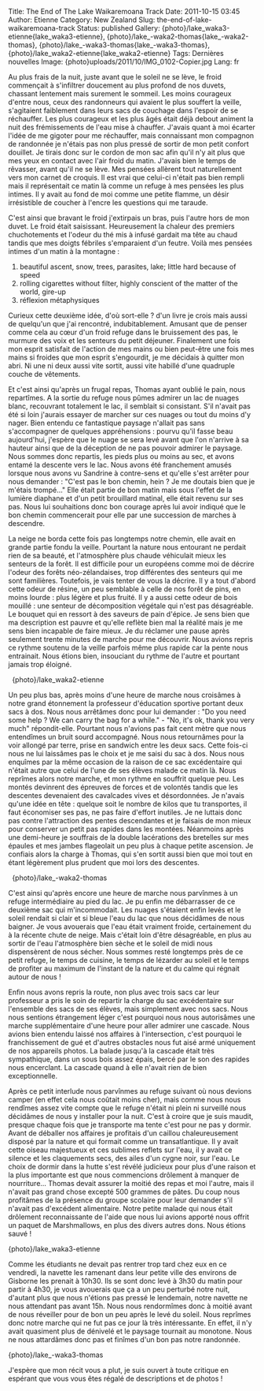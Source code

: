 Title: The End of The Lake Waikaremoana Track
Date: 2011-10-15 03:45
Author: Etienne
Category: New Zealand
Slug: the-end-of-lake-waikaremoana-track
Status: published
Gallery: {photo}/lake_waka3-etienne{lake_waka3-etienne}, {photo}/lake_-waka2-thomas{lake_-waka2-thomas}, {photo}/lake_-waka3-thomas{lake_-waka3-thomas}, {photo}/lake_waka2-etienne{lake_waka2-etienne}
Tags: Dernières nouvelles
Image: {photo}uploads/2011/10/IMG_0102-Copier.jpg
Lang: fr

Au plus frais de la nuit, juste avant que le soleil ne se lève, le froid
commençait à s'infiltrer doucement au plus profond de nos duvets,
chassant lentement mais surement le sommeil. Les moins courageux d'entre
nous, ceux des randonneurs qui avaient le plus souffert la veille,
s'agitaient faiblement dans leurs sacs de couchage dans l'espoir de se
réchauffer. Les plus courageux et les plus âgés était déjà debout
animent la nuit des frémissements de l'eau mise à chauffer. J'avais
quant à moi écarter l'idée de me gigoter pour me réchauffer, mais
connaissant mon compagnon de randonnée je n'étais pas non plus pressé de
sortir de mon petit confort douillet. Je tirais donc sur le cordon de
mon sac afin qu'il n'y ait plus que mes yeux en contact avec l'air froid
du matin. J'avais bien le temps de rêvasser, avant qu'il ne se lève. Mes
pensées allèrent tout naturellement vers mon carnet de croquis. Il est
vrai que celui-ci n'était pas bien rempli mais il représentait ce matin
là comme un refuge à mes pensées les plus intimes. Il y avait au fond de
moi comme une petite flamme, un désir irrésistible de coucher à l'encre
les questions qui me taraude.

C'est ainsi que bravant le froid j'extirpais un bras, puis l'autre hors
de mon duvet. Le froid était saisissant. Heureusement la chaleur des
premiers chuchotements et l'odeur du thé mis à infusé gardait ma tête au
chaud tandis que mes doigts fébriles s'emparaient d'un feutre. Voilà mes
pensées intimes d'un matin à la montagne :

1. beautiful ascent, snow, trees, parasites, lake; little hard because of speed
2. rolling cigarettes without filter, highly conscient of the matter of the world, gire-up
3. réflexion métaphysiques

Curieux cette deuxième idée, d'où sort-elle ? d'un livre je crois mais
aussi de quelqu'un que j'ai rencontré, indubitablement. Amusant que de
penser comme cela au cœur d'un froid refuge dans le bruissement des pas,
le murmure des voix et les senteurs du petit déjeuner. Finalement une
fois mon esprit satisfait de l'action de mes mains ou bien peut-être une
fois mes mains si froides que mon esprit s'engourdit, je me décidais à
quitter mon abri. Ni une ni deux aussi vite sortit, aussi vite habillé
d'une quadruple couche de vêtements.

Et c'est ainsi qu'après un frugal repas, Thomas ayant oublié le pain,
nous repartîmes. A la sortie du refuge nous pûmes admirer un lac de
nuages blanc, recouvrant totalement le lac, il semblait si consistant.
S'il n'avait pas été si loin j'aurais essayer de marcher sur ces nuages
ou tout du moins d'y nager. Bien entendu ce fantastique paysage n'allait
pas sans s'accompagner de quelques appréhensions : pourvu qu'il fasse
beau aujourd'hui, j'espère que le nuage se sera levé avant que l'on
n'arrive à sa hauteur ainsi que de la déception de ne pas pouvoir
admirer le paysage. Nous sommes donc repartis, les pieds plus ou moins
au sec, et avons entamé la descente vers le lac. Nous avons été
franchement amusés lorsque nous avons vu Sandrine à contre-sens et
qu'elle s'est arrêter pour nous demander : "C'est pas le bon chemin,
hein ? Je me doutais bien que je m'étais trompé..." Elle était partie de
bon matin mais sous l'effet de la lumière diaphane et d'un petit
brouillard matinal, elle était revenu sur ses pas. Nous lui souhaitions
donc bon courage après lui avoir indiqué que le bon chemin commencerait
pour elle par une succession de marches à descendre.

La neige ne borda cette fois pas longtemps notre chemin, elle avait en
grande partie fondu la veille. Pourtant la nature nous entourant ne
perdait rien de sa beauté, et l'atmosphère plus chaude véhiculait mieux
les senteurs de la forêt. Il est difficile pour un européens comme moi
de décrire l'odeur des forêts néo-zélandaises, trop différentes des
senteurs qui me sont familières. Toutefois, je vais tenter de vous la
décrire. Il y a tout d'abord cette odeur de résine, un peu semblable à
celle de nos forêt de pins, en moins lourde : plus légère et plus
fruité. Il y a aussi cette odeur de bois mouillé : une senteur de
décomposition végétale qui n'est pas désagréable. Le bouquet qui en
ressort à des saveurs de pain d'épice. Je sens bien que ma description
est pauvre et qu'elle reflète bien mal la réalité mais je me sens bien
incapable de faire mieux. Je du réclamer une pause après seulement
trente minutes de marche pour me découvrir. Nous avions repris ce rythme
soutenu de la veille parfois même plus rapide car la pente nous
entrainait. Nous étions bien, insouciant du rythme de l'autre et
pourtant jamais trop éloigné.

  {photo}/lake_waka2-etienne

Un peu plus bas, après moins d'une heure de marche nous croisâmes à
notre grand étonnement la professeur d'éducation sportive portant deux
sacs à dos. Nous nous arrêtâmes donc pour lui demander : "Do you need
some help ? We can carry the bag for a while." - "No, it's ok, thank you
very much" répondit-elle. Pourtant nous n'avions pas fait cent mètre que
nous entendîmes un bruit sourd accompagné. Nous nous retournâmes pour la
voir allongé par terre, prise en sandwich entre les deux sacs. Cette
fois-ci nous ne lui laissâmes pas le choix et je me saisi du sac à dos.
Nous nous enquîmes par la même occasion de la raison de ce sac
excédentaire qui n'était autre que celui de l'une de ses élèves malade
ce matin là. Nous reprîmes alors notre marche, et mon rythme en souffrit
quelque peu. Les montés devinrent des épreuves de forces et de volontés
tandis que les descentes devenaient des cavalcades vives et
désordonnées. Je n'avais qu'une idée en tête : quelque soit le nombre de
kilos que tu transportes, il faut économiser ses pas, ne pas faire
d'effort inutiles. Je ne luttais donc pas contre l'attraction des pentes
descendantes et je faisais de mon mieux pour conserver un petit pas
rapides dans les montées. Néanmoins après une demi-heure je souffrais de
la double lacérations des bretelles sur mes épaules et mes jambes
flageolait un peu plus à chaque petite ascension. Je confiais alors la
charge à Thomas, qui s'en sortit aussi bien que moi tout en étant
légèrement plus prudent que moi lors des descentes.

  {photo}/lake_-waka2-thomas

C'est ainsi qu'après encore une heure de marche nous parvînmes à un
refuge intermédiaire au pied du lac. Je pu enfin me débarrasser de ce
deuxième sac qui m'incommodait. Les nuages s'étaient enfin levés et le
soleil rendait si clair et si bleue l'eau du lac que nous décidâmes de
nous baigner. Je vous avouerais que l'eau était vraiment froide,
certainement du à la récente chute de neige. Mais c'était loin d'être
désagréable, en plus au sortir de l'eau l'atmosphère bien sèche et le
soleil de midi nous dispensèrent de nous sécher. Nous sommes resté
longtemps près de ce petit refuge, le temps de cuisine, le temps de
lézarder au soleil et le temps de profiter au maximum de l'instant de la
nature et du calme qui régnait autour de nous !

Enfin nous avons repris la route, non plus avec trois sacs car leur
professeur a pris le soin de repartir la charge du sac excédentaire sur
l'ensemble des sacs de ses élèves, mais simplement avec nos sacs. Nous
nous sentions étrangement léger c'est pourquoi nous nous autorisâmes une
marche supplémentaire d'une heure pour aller admirer une cascade. Nous
avions bien entendu laissé nos affaires à l'intersection, c'est pourquoi
le franchissement de gué et d'autres obstacles nous fut aisé armé
uniquement de nos appareils photos. La balade jusqu'à la cascade était
très sympathique, dans un sous bois assez épais, bercé par le son des
rapides nous encerclant. La cascade quand à elle n'avait rien de bien
exceptionnelle.

Après ce petit interlude nous parvînmes au refuge suivant où nous
devions camper (en effet cela nous coûtait moins cher), mais comme nous
nous rendîmes assez vite compte que le refuge n'était ni plein ni
surveillé nous décidâmes de nous y installer pour la nuit. C'est à
croire que je suis maudit, presque chaque fois que je transporte ma
tente c'est pour ne pas y dormir. Avant de déballer nos affaires je
profitais d'un caillou chaleureusement disposé par la nature et qui
formait comme un transatlantique. Il y avait cette oiseau majestueux et
ces sublimes reflets sur l'eau, il y avait ce silence et les claquements
secs, des ailes d'un cygne noir, sur l'eau. Le choix de dormir dans la
hutte s'est révélé judicieux pour plus d'une raison et la plus
importante est que nous commencions drôlement à manquer de nourriture...
Thomas devait assurer la moitié des repas et moi l'autre, mais il
n'avait pas grand chose excepté 500 grammes de pâtes. Du coup nous
profitâmes de la présence du groupe scolaire pour leur demander s'il
n'avait pas d'excédent alimentaire. Notre petite malade qui nous était
drôlement reconnaissante de l'aide que nous lui avions apporté nous
offrit un paquet de Marshmallows, en plus des divers autres dons. Nous
étions sauvé !

{photo}/lake_waka3-etienne

Comme les étudiants ne devait pas rentrer trop tard chez eux en ce
vendredi, la navette les ramenant dans leur petite ville des environs de
Gisborne les prenait à 10h30. Ils se sont donc levé à 3h30 du matin pour
partir à 4h30, je vous avouerais que ça a un peu perturbé notre nuit,
d'autant plus que nous n'étions pas pressé le lendemain, notre navette
ne nous attendant pas avant 15h. Nous nous rendormîmes donc à moitié
avant de nous réveiller pour de bon un peu après le levé du soleil. Nous
reprîmes donc notre marche qui ne fut pas ce jour là très intéressante.
En effet, il n'y avait quasiment plus de dénivelé et le paysage tournait
au monotone. Nous ne nous attardâmes donc pas et finîmes d'un bon pas
notre randonnée.

{photo}/lake_-waka3-thomas

J'espère que mon récit vous a plut, je suis ouvert à toute critique en
espérant que vous vous êtes régalé de descriptions et de photos !
